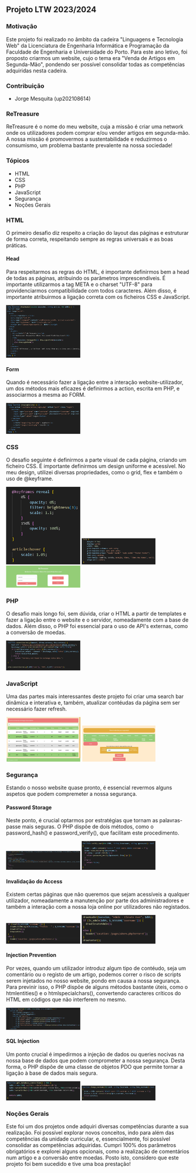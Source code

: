 ## Projeto LTW 2023/2024 

### Motivação
Este projeto foi realizado no âmbito da cadeira "Linguagens e Tecnologia Web" da Licenciatura de Engenharia Informática e Programação da Faculdade de Engenharia e Universidade do Porto. 
Para este ano letivo, foi proposto criarmos um website, cujo o tema era "Venda de Artigos em Segunda-Mão", pondendo ser possível consolidar todas as competências adquiridas nesta cadeira.

### Contribuição
* Jorge Mesquita (up202108614)

### ReTreasure
ReTreasure é o nome do meu website, cuja a missão é criar uma network onde os utilizadores podem comprar e/ou vender artigos em segunda-mão. A nossa missão é promovermos a sustentabilidade e reduzirmos o consumismo, um problema bastante prevalente na nossa sociedade!

### Tópicos
- HTML
- CSS
- PHP
- JavaScript
- Segurança
- Noções Gerais

### HTML
O primeiro desafio diz respeito a criação do layout das páginas e estruturar de forma correta, respeitando sempre as regras universais e as boas práticas.
#### Head
Para respeitarmos as regras do HTML, é importante definirmos bem a head de todas as páginas, atribuindo os parâmetros imprescendíveis. 
É importante utilizarmos a tag META e o charset "UTF-8" para providenciarmos compatibilidade com todos caracteres. Além disso, é importante atribuirmos a ligação correta com os ficheiros CSS e JavaScript.

<img src="/images/1.png" width=40%>

#### Form
Quando é necessário fazer a ligação entre a interação website-utilizador, um dos métodos mais eficazes é definirmos a action, escrita em PHP, e associarmos a mesma ao FORM.

<img src="/images/2.png" width=40%>

### CSS
O desafio seguinte é definirmos a parte visual de cada página, criando um ficheiro CSS. É importante definirmos um design uniforme e acessível. No meu design, utilizei diversas propriedades, como o grid, flex e também o uso de @keyframe.

<img src="/images/3.png" width=40%>
<img src="/images/4.png" width=40%>
<img src="/images/6.png" width=40%>

### PHP
O desafio mais longo foi, sem dúvida, criar o HTML a partir de templates e fazer a ligação entre o website e o servidor, nomeadamente com a base de dados. Além disso, o PHP foi essencial para o uso de API's externas, como a conversão de moedas.

<img src="/images/5.png" width=40%>

### JavaScript
Uma das partes mais interessantes deste projeto foi criar uma search bar dinâmica e interativa e, também, atualizar contéudas da página sem ser necessário fazer refresh.

<img src="/images/7.png" width=40%>
<img src="/images/8.png" width=40%>

### Segurança
Estando o nosso website quase pronto, é essencial revermos alguns aspetos que podem compremeter a nossa segurança. 

#### Password Storage
Neste ponto, é crucial optarmos por estratégias que tornam as palavras-passe mais seguras. O PHP dispõe de dois métodos, como o password_hash() e password_verify(), que facilitam este procedimento.

<img src="/images/9.png" width=40%>
<img src="/images/10.png" width=40%>

#### Invalidação do Access
Existem certas páginas que não queremos que sejam acessíveis a qualquer utilizador, nomeadamente a manutenção por parte dos administradores e também a interação com a nossa loja online por utilizadores não registados.

<img src="/images/11.png" width=40%>
<img src="/images/12.png" width=40%>

#### Injection Prevention
Por vezes, quando um utilizador introduz algum tipo de contéudo, seja um comentário ou o registo de um artigo, podemos correr o risco de scripts serem injetados no nosso website, pondo em causa a nossa segurança. 
Para previnir isso, o PHP dispõe de alguns métodos bastante úteis, como o htmlentities() e o htmlspecialchars(), convertendo caracteres críticos do HTML em códigos que não interferem no mesmo.

<img src="/images/13.png" width=40%>

#### SQL Injection
Um ponto crucial é impedirmos a injeção de dados ou queries nocivas na nossa base de dados que podem comprometer a nossa segurança. Desta forma, o PHP dispõe de uma classe de objetos PDO que permite tornar a ligação à base de dados mais segura.

<img src="/images/14.png" width=40%>
<img src="/images/15.png" width=40%>

### Noções Gerais
Este foi um dos projetos onde adquiri diversas competências durante a sua realização. Foi possível explorar novos conceitos, indo para além das competências da unidade curricular, e, essencialmente, foi possível consolidar as competências adquiridas.
Cumpri 100% dos parâmetros obrigatórios e explorei alguns opcionais, como a realização de comentários num artigo e a conversão entre moedas. 
Posto isto, considero que este projeto foi bem sucedido e tive uma boa prestação!
